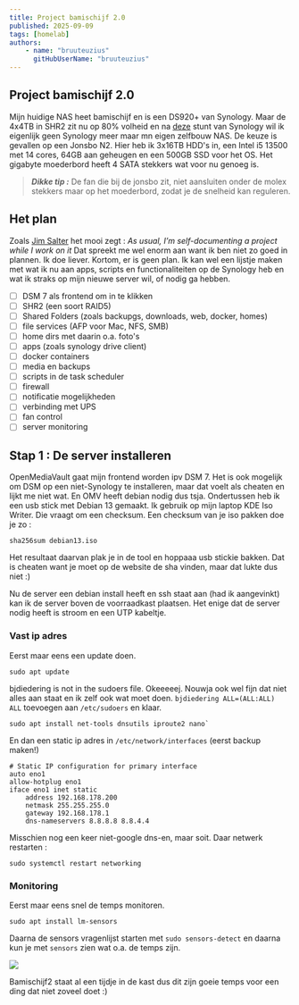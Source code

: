 ```yaml
---
title: Project bamischijf 2.0
published: 2025-09-09
tags: [homelab]
authors: 
    - name: "bruuteuzius"
      gitHubUserName: "bruuteuzius"
---
```


## Project bamischijf 2.0
Mijn huidige NAS heet bamischijf en is een DS920+ van Synology. Maar de 4x4TB in SHR2 zit nu op 80% volheid en na
[deze](https://www.tomshardware.com/pc-components/nas/synology-requires-self-branded-drives-for-some-consumer-nas-systems-drops-full-functionality-and-support-for-third-party-hdds) 
stunt van Synology wil ik eigenlijk geen Synology meer maar mn eigen zelfbouw NAS.
De keuze is gevallen op een Jonsbo N2. Hier heb ik 3x16TB HDD's in, een Intel i5 13500 met 14 cores, 64GB aan geheugen en een 500GB SSD voor het OS.
Het gigabyte moederbord heeft 4 SATA stekkers wat voor nu genoeg is.

> **_Dikke tip :_**
> De fan die bij de jonsbo zit, niet aansluiten onder de molex stekkers maar op het moederbord, zodat je de snelheid kan reguleren.

## Het plan
Zoals [Jim Salter](https://jrs-s.net/2025/08/11/rustdesk-server-on-ubuntu-22-04/) het mooi zegt : _As usual, I’m self-documenting a project while I work on it_ Dat spreekt me wel enorm aan want ik ben niet zo goed in plannen. Ik doe liever.
Kortom, er is geen plan. Ik kan wel een lijstje maken met wat ik nu aan apps, scripts en functionaliteiten op de Synology heb en wat ik straks op 
mijn nieuwe server wil, of nodig ga hebben.

- [ ] DSM 7 als frontend om in te klikken
- [ ] SHR2 (een soort RAID5)
- [ ] Shared Folders (zoals backupgs, downloads, web, docker, homes)
- [ ] file services (AFP voor Mac, NFS, SMB)
- [ ] home dirs met daarin o.a. foto's
- [ ] apps (zoals synology drive client)
- [ ] docker containers
- [ ] media en backups
- [ ] scripts in de task scheduler
- [ ] firewall
- [ ] notificatie mogelijkheden
- [ ] verbinding met UPS
- [ ] fan control
- [ ] server monitoring

## Stap 1 : De server installeren
OpenMediaVault gaat mijn frontend worden ipv DSM 7. Het is ook mogelijk om DSM op een niet-Synology te installeren, maar dat voelt als cheaten en lijkt me niet wat.
En OMV heeft debian nodig dus tsja. Ondertussen heb ik een usb stick met Debian 13 gemaakt. Ik gebruik op mijn laptop KDE Iso Writer. Die vraagt om een checksum.
Een checksum van je iso pakken doe je zo : 
```
sha256sum debian13.iso
```
Het resultaat daarvan plak je in de tool en hoppaaa usb stickie bakken. Dat is cheaten want je moet op de website de sha vinden, maar dat lukte dus niet :)

Nu de server een debian install heeft en ssh staat aan (had ik aangevinkt) kan ik de server boven de voorraadkast plaatsen. 
Het enige dat de server nodig heeft is stroom en een UTP kabeltje. 

### Vast ip adres
Eerst maar eens een update doen. 
```
sudo apt update
```
bjdiedering is not in the sudoers file. Okeeeeej. Nouwja ook wel fijn dat niet alles aan staat en ik zelf ook wat moet doen.
`bjdiedering ALL=(ALL:ALL) ALL` toevoegen aan `/etc/sudoers` en klaar. 

```
sudo apt install net-tools dnsutils iproute2 nano` 
```
En dan een static ip adres in `/etc/network/interfaces` (eerst backup maken!)
```
# Static IP configuration for primary interface
auto eno1
allow-hotplug eno1
iface eno1 inet static
    address 192.168.178.200
    netmask 255.255.255.0
    gateway 192.168.178.1
    dns-nameservers 8.8.8.8 8.8.4.4
```
Misschien nog een keer niet-google dns-en, maar soit. 
Daar netwerk restarten :
```
sudo systemctl restart networking
```

### Monitoring
Eerst maar eens snel de temps monitoren. 
```
sudo apt install lm-sensors
```
Daarna de sensors vragenlijst starten met `sudo sensors-detect` en daarna kun je met `sensors` zien wat o.a. de temps zijn.

![](/media/bamischijf2temps.png)

Bamischijf2 staat al een tijdje in de kast dus dit zijn goeie temps voor een ding dat niet zoveel doet :)